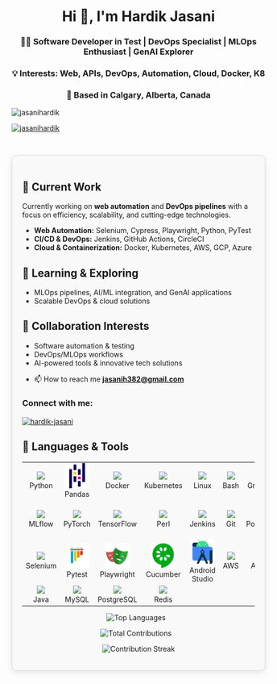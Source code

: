 <h1 align="center">Hi 👋, I'm Hardik Jasani</h1>
<h3 align="center">  🧑‍💻 Software Developer in Test | DevOps Specialist | MLOps Enthusiast | GenAI Explorer </h3>
<h3 align="center">  💡 Interests: Web, APIs, DevOps, Automation, Cloud, Docker, K8 </h3>
<h3 align="center">  📍 Based in Calgary, Alberta, Canada  </h3>

<p align="left"> <img src="https://komarev.com/ghpvc/?username=jasanihardik&label=Profile%20views&color=0e75b6&style=flat" alt="jasanihardik" /> </p>

<p align="left"> <a href="https://github.com/ryo-ma/github-profile-trophy"><img src="https://github-profile-trophy.vercel.app/?username=jasanihardik" alt="jasanihardik" /></a> </p>

<p align="left"> <a href="https://twitter.com/" target="blank"><img src="https://img.shields.io/twitter/follow/?logo=twitter&style=for-the-badge" alt="" /></a> </p>






<div style="border:1px solid #dcdcdc; border-radius:10px; padding:20px; background-color:#f9f9f9; box-shadow: 0px 4px 12px rgba(0,0,0,0.1); margin-bottom:20px;">

<h2>🔭 Current Work</h2>

<p>Currently working on <strong>web automation</strong> and <strong>DevOps pipelines</strong> with a focus on efficiency, scalability, and cutting-edge technologies.</p>

<ul>
  <li><strong>Web Automation:</strong> Selenium, Cypress, Playwright, Python, PyTest</li>
  <li><strong>CI/CD & DevOps:</strong> Jenkins, GitHub Actions, CircleCI</li>
  <li><strong>Cloud & Containerization:</strong> Docker, Kubernetes, AWS, GCP, Azure</li>
</ul>

<h2>🌱 Learning & Exploring</h2>

<ul>
  <li>MLOps pipelines, AI/ML integration, and GenAI applications</li>
  <li>Scalable DevOps & cloud solutions</li>
</ul>

<h2>👯 Collaboration Interests</h2>

<ul>
  <li>Software automation & testing</li>
  <li>DevOps/MLOps workflows</li>
  <li>AI-powered tools & innovative tech solutions</li>
</ul>


- 📫 How to reach me **jasanih382@gmail.com**

<h3 align="left">Connect with me:</h3>
<p align="left">
<a href="https://linkedin.com/in/hardik-jasani" target="blank"><img align="center" src="https://raw.githubusercontent.com/rahuldkjain/github-profile-readme-generator/master/src/images/icons/Social/linked-in-alt.svg" alt="hardik-jasani" height="30" width="40" /></a>
</p>





## 🧰 Languages & Tools

<table align="center">
  <tr>
    <td align="center">
      <a href="https://www.python.org" target="_blank">
        <img src="https://skillicons.dev/icons?i=python" height="50"/>
      </a><br/>Python
    </td>
    <td align="center">
      <a href="https://pandas.pydata.org/" target="_blank">
        <img src="assets/icons/pandas.png" height="50"/>
      </a><br/>Pandas
    </td>
    <td align="center">
      <a href="https://www.docker.com/" target="_blank">
        <img src="https://skillicons.dev/icons?i=docker" height="50"/>
      </a><br/>Docker
    </td>
    <td align="center">
      <a href="https://kubernetes.io" target="_blank">
        <img src="https://skillicons.dev/icons?i=kubernetes" height="50"/>
      </a><br/>Kubernetes
    </td>
    <td align="center">
      <a href="https://www.linux.org/" target="_blank">
        <img src="https://skillicons.dev/icons?i=linux" height="50"/>
      </a><br/>Linux
    </td>
    <td align="center">
      <a href="https://www.gnu.org/software/bash/" target="_blank">
        <img src="https://skillicons.dev/icons?i=bash" height="50"/>
      </a><br/>Bash
    </td>
    <td align="center">
      <a href="https://grafana.com" target="_blank">
        <img src="https://skillicons.dev/icons?i=grafana" height="50"/>
      </a><br/>Grafana
    </td>
    <td align="center">
      <a href="https://prometheus.io/" target="_blank">
        <img src="https://skillicons.dev/icons?i=prometheus" height="50"/>
      </a><br/>Prometheus
    </td>
    <td align="center">
      <a href="https://www.terraform.io/" target="_blank">
        <img src="https://skillicons.dev/icons?i=terraform" height="50"/>
      </a><br/>Terraform
    </td>
  </tr>

  <tr>
    <td align="center">
      <a href="https://mlflow.org/" target="_blank">
        <img src="https://brandfetch.com/mlflow.org/logo" height="50"/>
      </a><br/>MLflow
    </td>
    <td align="center">
      <a href="https://pytorch.org/" target="_blank">
        <img src="https://skillicons.dev/icons?i=pytorch" height="50"/>
      </a><br/>PyTorch
    </td>
    <td align="center">
      <a href="https://www.tensorflow.org/" target="_blank">
        <img src="https://skillicons.dev/icons?i=tensorflow" height="50"/>
      </a><br/>TensorFlow
    </td>
    <td align="center">
      <a href="https://www.perl.org/" target="_blank">
        <img src="https://skillicons.dev/icons?i=perl" height="50"/>
      </a><br/>Perl
    </td>
    <td align="center">
      <a href="https://www.jenkins.io" target="_blank">
        <img src="https://skillicons.dev/icons?i=jenkins" height="50"/>
      </a><br/>Jenkins
    </td>
    <td align="center">
      <a href="https://git-scm.com/" target="_blank">
        <img src="https://skillicons.dev/icons?i=git" height="50"/>
      </a><br/>Git
    </td>
    <td align="center">
      <a href="https://postman.com" target="_blank">
        <img src="https://skillicons.dev/icons?i=postman" height="50"/>
      </a><br/>Postman
    </td>
    <td align="center">
      <a href="https://github.com/features/actions" target="_blank">
        <img src="https://skillicons.dev/icons?i=githubactions" height="50"/>
      </a><br/>GitHub Actions
    </td>
    <td align="center">
      <a href="https://circleci.com/" target="_blank">
        <img src="assets/icons/CircleCI.png" height="50"/>
      </a><br/>CircleCI
    </td>
  </tr>

  <tr>
    <td align="center">
      <a href="https://www.selenium.dev" target="_blank">
        <img src="https://skillicons.dev/icons?i=selenium" height="50"/>
      </a><br/>Selenium
    </td>
    <td align="center">
      <a href="https://pytest.org/" target="_blank">
        <img src="assets/icons/pytest.png" height="50"/>
      </a><br/>Pytest
    </td>
    <td align="center">
      <a href="https://playwright.dev/" target="_blank">
        <img src="assets/icons/Playwright.png" height="50"/>
      </a><br/>Playwright
    </td>
    <td align="center">
      <a href="https://cucumber.io/" target="_blank">
        <img src="assets/icons/cucumber.png" height="50"/>
      </a><br/>Cucumber
    </td>
    <td align="center">
      <a href="https://developer.android.com" target="_blank">
        <img src="assets/icons/Android_Studio.png" height="50"/>
      </a><br/>Android Studio
    </td>
    <td align="center">
      <a href="https://aws.amazon.com" target="_blank">
        <img src="https://skillicons.dev/icons?i=aws" height="50"/>
      </a><br/>AWS
    </td>
    <td align="center">
      <a href="https://azure.microsoft.com/en-in/" target="_blank">
        <img src="https://skillicons.dev/icons?i=azure" height="50"/>
      </a><br/>Azure
    </td>
    <td align="center">
      <a href="https://firebase.google.com/" target="_blank">
        <img src="https://skillicons.dev/icons?i=firebase" height="50"/>
      </a><br/>Firebase
    </td>
    <td align="center">
      <a href="https://cloud.google.com" target="_blank">
        <img src="https://skillicons.dev/icons?i=gcp" height="50"/>
      </a><br/>GCP
    </td>
  </tr>

  <tr>
    <td align="center">
      <a href="https://www.java.com" target="_blank">
        <img src="https://skillicons.dev/icons?i=java" height="50"/>
      </a><br/>Java
    </td>
    <td align="center">
      <a href="https://www.mysql.com/" target="_blank">
        <img src="https://skillicons.dev/icons?i=mysql" height="50"/>
      </a><br/>MySQL
    </td>
    <td align="center">
      <a href="https://www.postgresql.org" target="_blank">
        <img src="https://skillicons.dev/icons?i=postgresql" height="50"/>
      </a><br/>PostgreSQL
    </td>
    <td align="center">
      <a href="https://redis.io" target="_blank">
        <img src="https://skillicons.dev/icons?i=redis" height="50"/>
      </a><br/>Redis
    </td>
  </tr>
</table>










<div align="center">
  <!-- Top Languages Used -->
  <img src="https://github-readme-stats.vercel.app/api/top-langs/?username=jasanihardik&layout=compact&langs_count=8&theme=react" 
       alt="Top Languages" height="180" style="margin-right:10px; object-fit:contain;" />

  <!-- Total Contributions -->
  <img src="https://github-readme-stats.vercel.app/api?username=jasanihardik&show_icons=true&count_private=true&theme=react" 
       alt="Total Contributions" height="180" style="margin-right:10px; object-fit:contain;" />

  <!-- Streak or Recent Activity -->
  <img src="https://github-readme-streak-stats.herokuapp.com/?user=jasanihardik&theme=react&date_format=M%20j%5B%2C%20Y%5D" 
       alt="Contribution Streak" height="180" style="object-fit:contain;" />
</div>



